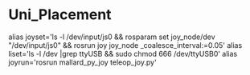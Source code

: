 # Uni_Placement

alias joyset='ls -l /dev/input/js0 && rosparam set joy_node/dev "/dev/input/js0" && rosrun joy joy_node _coalesce_interval:=0.05'
alias liset='ls -l /dev |grep ttyUSB && sudo chmod 666 /dev/ttyUSB0'
alias joyrun='rosrun mallard_py_joy teleop_joy.py'
